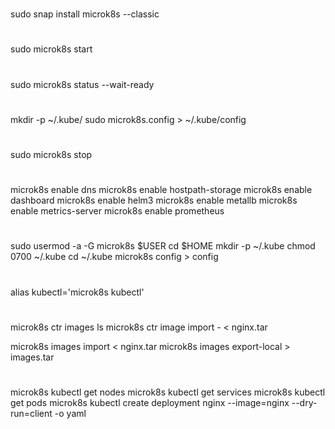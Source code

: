 #
sudo snap install microk8s --classic

#
sudo microk8s start

#
sudo microk8s status --wait-ready

#
mkdir -p ~/.kube/
sudo microk8s.config  > ~/.kube/config

#
sudo microk8s stop

#
microk8s enable dns
microk8s enable hostpath-storage
microk8s enable dashboard
microk8s enable helm3
microk8s enable metallb
microk8s enable metrics-server
microk8s enable prometheus



#
sudo usermod -a -G microk8s $USER
cd $HOME
mkdir -p ~/.kube
chmod 0700 ~/.kube
cd ~/.kube
microk8s config > config

#
alias kubectl='microk8s kubectl'

#
microk8s ctr images ls
microk8s ctr image import - < nginx.tar

microk8s images import < nginx.tar
microk8s images export-local > images.tar

#
microk8s kubectl get nodes
microk8s kubectl get services
microk8s kubectl get pods
microk8s kubectl create deployment nginx --image=nginx --dry-run=client -o yaml
